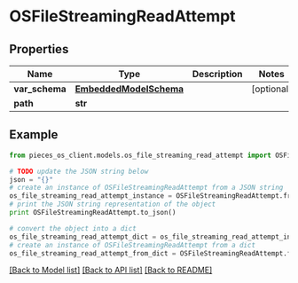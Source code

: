 # OSFileStreamingReadAttempt


## Properties
Name | Type | Description | Notes
------------ | ------------- | ------------- | -------------
**var_schema** | [**EmbeddedModelSchema**](EmbeddedModelSchema.md) |  | [optional] 
**path** | **str** |  | 

## Example

```python
from pieces_os_client.models.os_file_streaming_read_attempt import OSFileStreamingReadAttempt

# TODO update the JSON string below
json = "{}"
# create an instance of OSFileStreamingReadAttempt from a JSON string
os_file_streaming_read_attempt_instance = OSFileStreamingReadAttempt.from_json(json)
# print the JSON string representation of the object
print OSFileStreamingReadAttempt.to_json()

# convert the object into a dict
os_file_streaming_read_attempt_dict = os_file_streaming_read_attempt_instance.to_dict()
# create an instance of OSFileStreamingReadAttempt from a dict
os_file_streaming_read_attempt_from_dict = OSFileStreamingReadAttempt.from_dict(os_file_streaming_read_attempt_dict)
```
[[Back to Model list]](../README.md#documentation-for-models) [[Back to API list]](../README.md#documentation-for-api-endpoints) [[Back to README]](../README.md)


